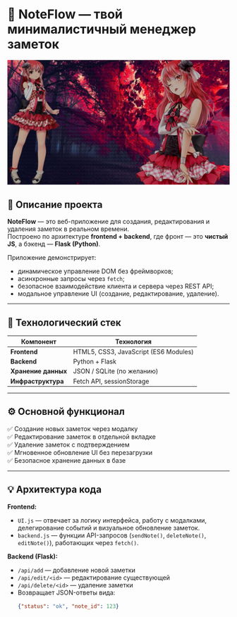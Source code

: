# 📝 NoteFlow — твой минималистичный менеджер заметок
![NoteFlow UI](./static/assets/main_bg.jpg)
## 🚀 Описание проекта
**NoteFlow** — это веб-приложение для создания, редактирования и удаления заметок в реальном времени.  
Построено по архитектуре **frontend + backend**, где фронт — это **чистый JS**, а бэкенд — **Flask (Python)**.

Приложение демонстрирует:
- динамическое управление DOM без фреймворков;
- асинхронные запросы через `fetch`;
- безопасное взаимодействие клиента и сервера через REST API;
- модальное управление UI (создание, редактирование, удаление).

---

## 🧩 Технологический стек
| Компонент | Технология |
|------------|-------------|
| **Frontend** | HTML5, CSS3, JavaScript (ES6 Modules) |
| **Backend** | Python + Flask |
| **Хранение данных** | JSON / SQLite (по желанию) |
| **Инфраструктура** | Fetch API, sessionStorage |

---

## ⚙️ Основной функционал
✅ Создание новых заметок через модалку  
✅ Редактирование заметок в отдельной вкладке  
✅ Удаление заметок с подтверждением  
✅ Мгновенное обновление UI без перезагрузки  
✅ Безопасное хранение данных в базе  

---

## 💡 Архитектура кода

**Frontend:**
- `UI.js` — отвечает за логику интерфейса, работу с модалками, делегирование событий и визуальное обновление заметок.
- `backend.js` — функции API-запросов (`sendNote()`, `deleteNote()`, `editNote()`), работающих через `fetch()`.

**Backend (Flask):**
- `/api/add` — добавление новой заметки  
- `/api/edit/<id>` — редактирование существующей  
- `/api/delete/<id>` — удаление заметки  
- Возвращает JSON-ответы вида:
  ```json
  {"status": "ok", "note_id": 123}
